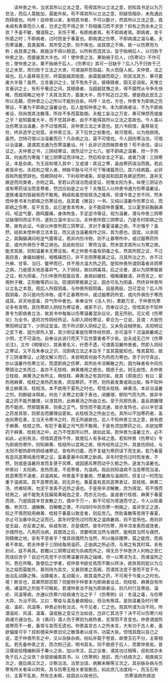 <!-- { "loadSidebar": true } -->
　　读仲景之书，当求其所以立法之意，苟得其所以立法之意，则知其书足以为万世法，而后人莫能加，莫能外矣。苟不得其所以立法之意，则疑信相杂，未免通此而碍彼也。呜呼！自仲景以来，发明其书者，不可以数计，然其所以立法之意，竟未闻有表章而示人者，岂求之而不得之欤？将相循习而不求欤？抑有之而余未之见欤？予虽不敏，僭请陈之。夫伤于寒，有即病者焉，有不即病者焉。即病者，发于所感之时；不即病者，过时而发于春夏也。即病谓之伤寒，不即病谓之温与暑。夫伤寒温暑，其类虽殊，其所受之原，则不殊也。由其原之不殊，故一以伤寒而为称；由其类之殊，故施治不得以相混。以所称而混其治，宜乎贻祸后人，以归咎于仲景之法，而委废其大半也。吁！使仲景之法，果贻祸于后人，《伤寒论》不作可也；使仲景之法，果不贻祸于后人，《伤寒论》其可一日缺乎？后人乃不归咎于己见之未至，而归咎于立法之大贤，可谓溺井怨伯益，失火怨燧人矣。夫仲景，法之祖也。后人虽移易无穷，终莫能越其矩度，由莫能越而观之，则其法其方，果可委废大半哉？虽然，立言垂训之士，犹不免失于此，彼碌碌者，固无足诮矣。夫惟立言垂训之士，有形乎著述之间，其碌碌者，当趦趄犹豫之余，得不靡然从令争先快睹，而趋简略之地乎？夫其法其方，委废大半，而不知近日之简，便是趋此民生之所以无藉，而仲景之心之所以不能别白矣。呜呼！法也，方也，仲景专为即病之伤寒设，不兼为不即病之温暑设也。后人能知仲景之书，本为即病者设，不为不即病者设，则尚恨其法散落，所存不多而莫能御。夫粗工妄治之万变，果可惮烦而或废之乎？是知委废大半，而不觉其非者，由乎不能得其所以立法之意故也。今人虽以治伤寒法治温暑，亦不过借用耳，非仲景立法之本意也。犹六书假借，虽移易无穷，终非造字之初意。夫仲景立法，天下后世之权衡也，故可借焉，以为他病用。虽然，岂特可借以治温暑而已？凡杂病之治，莫不可借也。今人因伤寒治法，可借以治温暑，遂谓其法通为伤寒温暑设。吁！此非识流而昧原者欤？苟不余信，请以证之。夫仲景之书，三阴经寒证，居热证什之七八。彼不即病之温暑，但一于热耳，何由而为寒哉？就三阴寒证而详味之，然后知余言之不妄。或者乃谓：三阴寒证，本是杂病，为王叔和增入其中；又或谓：其证之寒，盖由寒药误治而致。若此者皆非也。夫叔和之增入者，辨脉平脉与可汗可下等诸篇而已。其六经病篇，必非叔和所能赞辞也。但厥阴经中，下利呕哕诸条，却是叔和因其有厥逆而附，遂并无厥逆而同类者，亦附之耳。至若以药误治而成变证，则惟太阳为多。纵使三阴证亦或有寒药误治而变寒者，然岂应如是之众乎？夫惟后人以仲景书通为伤寒温暑设，遂致诸温剂皆疑焉而不敢用。韩祗和虽觉桂枝汤之难用，但谓今昔之世不同，然未悟仲景书本为即病之伤寒设也。且其着《微旨》一书，又纯以温暑作伤寒立论，而即病之伤寒，反不言及，此已是舍本徇末，全不能窥仲景藩篱。又以夏至前胸膈满闷，呕逆气塞，肠鸣腹痛，身体拘急，手足逆冷等证，视为温暑，谓与仲景三阴寒证脉理同而证不同，遂别立温中法以治。夫仲景所叙三阴寒证，乃是冬时即病之伤寒，故有此证。今欲以仲景所叙三阴寒证，求对于春夏温暑之病，不亦惛乎？虽然，祇和未悟仲景立法本旨，而又适当温暑病作之际，其为惑也，固宜。以余观之，其胸膈满闷呕逆气塞等证，若非内伤冷物，则不止暴寒所中，或过服寒药所变，或内外俱伤于寒之病也。且祇和但曰：寒而当温，然末尝求其所以为寒之故。能求其故，则知温暑本无寒证矣。考之仲景书虽有阴毒之名，然其所叙之证，不过面目青，身痛如被杖，咽喉痛而已，并不言阴寒极甚之证。况其所治之方，亦不过升麻、甘草、当归、鳖甲而已，并不用大温大热之药。是知仲景所谓阴毒者非阴寒之病，乃是感天地恶毒异气，入于阴经，故曰阴毒耳。后之论者，遂以为阴寒极甚之证，称为阴毒，乃引仲景所叙面目青、身病如被杖、咽喉痛数语，并而言之，却用附子散、正阳散等药以治。窃谓阴寒极甚之证，固亦可名为阴毒，然终非仲景所以立名之本意。观后人所叙阴毒，与仲景所叙阴毒，自是两般，岂可混论？后人所叙阴毒，亦只是内伤冷物，或不正暴寒所中，或过服寒药所变，或内外俱伤于寒而成耳。非天地恶毒，异气所中者也。朱奉议作《活人书》，累数万言，于仲景伤寒论多有发明，其伤寒即入阴经为寒证者，诸家不识，而奉议识之。但惜其亦不知仲景专为即病者立法，故其书中每每以伤寒温暑混杂议论，竟无所别。况又视《伤寒论》为全书，遂将次传阴经热证，与即入阴经寒证，牵合为一立说，且谓：大抵伤寒阳明证宜下，少阴证宜温，而于所识即入阴经之见，又未免自相悖矣。夫阳明证之宜下者，固为邪热入胃，其少阴证果是伤寒传经热邪，亦可温乎？况温病暑病之少阴，尤不可温也。自奉议此说行而天下后世蒙害者不少矣。迨夫成无己作《伤寒论注》，又作《明理论》，其表章名义，纤悉不遗，可谓善羽翼仲景者。然即入阴经之寒证，又不及朱奉议之识，况即病立法之本旨乎？宜其莫能知也。惟其莫知，故于三阴诸寒证，止随文解义而已，未尝明其何由不为热而为寒也。至于刘守真出，亦以温暑作伤寒立论，而遗即病之伤寒，其所处辛凉解散之剂，固为昧者有中风伤寒错治之失而立，盖亦不无桂枝、麻黄难用之惑也。既惑于此，则无由悟。夫仲景立桂枝、麻黄汤之有所主，用桂枝、麻黄汤之有其时矣。故其《原病式》有曰：夏热用麻黄、桂枝之类热药发表，须加寒药，不然，则热甚发黄或斑出矣。殊不知仲景立麻黄汤、桂枝汤，本不欲用于夏热之时也。苟悟夫桂枝、麻黄汤，本非治温暑之剂，则群疑冰释矣。何也？夫寒之初客于表也，闭腠理，郁阳气而为热，故非辛温之药不能开腠理，以泄其热，此麻黄汤之所由立也。至于风邪伤表，虽反疏腠理而不能闭，然邪既客表，则表之正气，受伤而不能流通，故亦发热也，必以辛甘温之药发其邪，则邪去而腠理自密矣。此桂枝汤之所由立也。其所以不加寒药者，盖由风寒在表，又当天令寒冷之时，而无所避故也。后人不知仲景立法之意，故有惑于麻黄、桂枝之热，有犯于春夏之司气而不敢用，于是有须加寒药之论。夫欲加寒药于麻黄、桂枝汤之中，此乃不悟其所以然，故如此耳。若仲景为温暑立方，必不如此，必别有法，但惜其遗佚不传，致使后人有多岐之患。若知仲景《伤寒论》专为即病伤寒作，则知麻黄、桂枝所以宜用之故，除传经热证之外，其直伤阴经，与太阳不郁热即传阴经诸寒证，皆有所归着，而不复疑为寒药误下而生矣。若乃春夏有恶风恶寒纯类伤寒之证，盖春夏暴中风寒之新病，非冬时受伤过时而发者。不然，则或是温暑将发而复感于风寒，或因感风寒而动乎久郁之热，遂发为温暑也。仲景曰：太阳病，发热而渴，不恶寒者，为温病。观此则知温病不当恶寒而当渴，其恶寒而不渴者，非温病矣。仲景虽不言暑病，然暑病与温病同，但复过一时而加重于温病耳。其不恶寒而渴，则无异也。春夏虽有恶风恶寒表证，其桂枝、麻黄二汤，终难轻用，勿泥于发表不远热之语也。于是用辛凉解散，庶为得宜。苟不慎而轻用之，诚不能免夫狂躁斑黄衄血之变，而亦无功也。虽或者行桂枝、麻黄于春夏而效，乃是因其辛甘发散之力，偶中于万一，断不可视为常道而守之。今人以败毒散、参苏饮、通解散、百解散之类，不问四时中风伤寒一例施之，虽非至正之道，较之不慎而轻用麻黄、桂枝于春夏以致变者，则反庶几。然败毒散等苦用于春夏，亦止可治暴中风之证而已。其冬时受伤过时而发之温病暑病，则不宜用也。用则非徒无益，亦反害之矣。纵或有效，亦是偶然。彼冬时伤寒，用辛凉发表而或效者，亦偶然也。凡用药治病，其既效之后，须要明其当然与偶然，能明其当然与偶然，则精微之地，安有不至者乎？惟其视偶然为当然，所以循非踵弊，莫之能悟，而病者不幸矣。若夫仲景于三阴经每用温药，正由病之所必须，与用之有其时耳。余有别论，兹不再具。若概以三阴寒证视为杂病而外之，得无负于仲景济人利物之至仁而误后世乎？自近代先觉不示伤寒温暑异病之端绪，但一以寒凉为主，而诸温热之剂，悉在所略，致使后之学者，视仲景书欲仗焉而不敢以终决，欲弃焉则犹以为立法之祖而莫能外，甚则待为具文，又甚则束之高阁，而谓其法宜于昔而不宜于今。由治乱动静之殊，治静属水，乱动属火，故其温热之药，不可用于今属火之时也。噫！斯言也，其果然耶否耶？但能明乎仲景本为即病者设法，则桂枝、麻黄自有所用，诸温热之剂皆不可略矣。若谓仲景法不独为即病者设，则凡时行及寒疫、温疟、风温等病，亦通以伤寒六经病诸方治之乎？《伤寒例》曰：冬温之毒，与伤寒大异，为治不同。又曰：寒疫与温及暑病相似，但治有殊耳。是则温暑及时行寒疫、温疟、风温等，仲景必别有治法，今不见者，亡之也。观其所谓为治不同，所谓温疟、风温、温毒、温疫脉之变证方治如说，岂非亡其法乎？决不可以伤寒六经病诸方通治也。夫《素问》谓人伤于寒则为病热者，言常而不言变也。仲景谓或热或寒而不一者，备常与变而无遗也。仲景盖言古人之所未言，大有功于古人者，虽欲偏废可乎？叔和搜采仲景旧论之散落者以成书，功莫大矣。但惜其既以自己之说，混于仲景所言之中，又以杂脉杂病，纷纭并载于卷首，故使玉石不分，主客相乱。若先备仲景之言，而次附己说，明书其名，则不致惑于后人，而累仲景矣。昔汉儒收拾残编断简于秦火之余，加以传注，后之议者，谓其功过相等，叔和其亦未免于后人之议欤？余尝欲编类其书，以《伤寒例》居前，而六经病次之，相类病又次之，瘥后病又次之，诊察治法、治禁治误、病解未解等又次之。其杂脉杂病与伤寒有所关者采以附焉，其与伤寒无相关者皆删去，如此庶几法度纯一，而玉石有分，主客不乱矣。然有志未暇，姑叙此以俟他日。
　　　　　伤寒温病热病说

